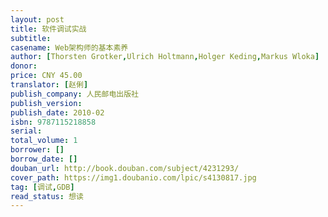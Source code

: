 ```yaml
---
layout: post
title: 软件调试实战
subtitle:
casename: Web架构师的基本素养
author: [Thorsten Grotker,Ulrich Holtmann,Holger Keding,Markus Wloka]
donor:
price: CNY 45.00
translator: [赵俐]
publish_company: 人民邮电出版社
publish_version:
publish_date: 2010-02
isbn: 9787115218858
serial:
total_volume: 1
borrower: []
borrow_date: []
douban_url: http://book.douban.com/subject/4231293/
cover_path: https://img1.doubanio.com/lpic/s4130817.jpg
tag: [调试,GDB]
read_status: 想读
---
```

